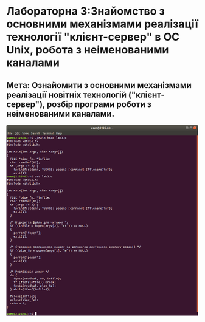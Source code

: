 # Лабораторна 3:Знайомство з основними механізмами реалізації технології "клієнт-сервер" в ОС Unix, робота з неіменованими каналами
## Мета: Ознайомити з основними механізмами реалізації новітніх технологій ("клієнт-сервер"), розбір програми роботи з неіменованими каналами.
![lab3](5.png)
